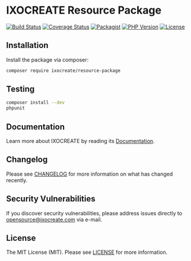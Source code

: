 # IXOCREATE Resource Package

[![Build Status](https://travis-ci.com/ixocreate/resource-package.svg?branch=master)](https://travis-ci.com/ixocreate/resource-package)
[![Coverage Status](https://coveralls.io/repos/github/ixocreate/resource-package/badge.svg?branch=develop)](https://coveralls.io/github/ixocreate/resource-package?branch=develop)
[![Packagist](https://img.shields.io/packagist/v/ixocreate/resource-package.svg)](https://packagist.org/packages/ixocreate/resource-package)
[![PHP Version](https://img.shields.io/packagist/php-v/ixocreate/resource-package.svg)](https://packagist.org/packages/ixocreate/resource-package)
[![License](https://img.shields.io/github/license/ixocreate/resource-package.svg)](LICENSE)

## Installation

Install the package via composer:

```sh
composer require ixocreate/resource-package
```

## Testing

```sh
composer install --dev
phpunit
```

## Documentation

Learn more about IXOCREATE by reading its [Documentation](https://ixocreate.github.io/).

## Changelog

Please see [CHANGELOG](CHANGELOG.md) for more information on what has changed recently.

## Security Vulnerabilities

If you discover security vulnerabilities, please address issues directly to opensource@ixocreate.com via e-mail.

## License

The MIT License (MIT). Please see [LICENSE](LICENSE) for more information.
